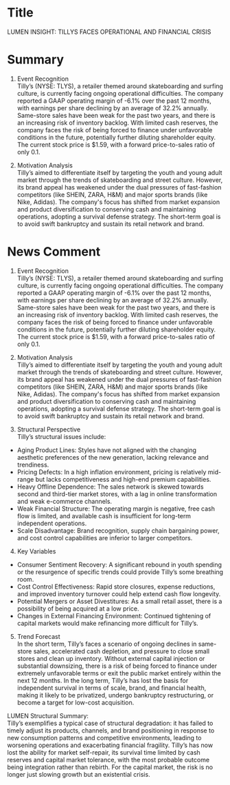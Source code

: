 # Title
LUMEN INSIGHT: TILLYS FACES OPERATIONAL AND FINANCIAL CRISIS

# Summary
1. Event Recognition  
Tilly’s (NYSE: TLYS), a retailer themed around skateboarding and surfing culture, is currently facing ongoing operational difficulties. The company reported a GAAP operating margin of -6.1% over the past 12 months, with earnings per share declining by an average of 32.2% annually. Same-store sales have been weak for the past two years, and there is an increasing risk of inventory backlog. With limited cash reserves, the company faces the risk of being forced to finance under unfavorable conditions in the future, potentially further diluting shareholder equity. The current stock price is $1.59, with a forward price-to-sales ratio of only 0.1.

2. Motivation Analysis  
Tilly’s aimed to differentiate itself by targeting the youth and young adult market through the trends of skateboarding and street culture. However, its brand appeal has weakened under the dual pressures of fast-fashion competitors (like SHEIN, ZARA, H&M) and major sports brands (like Nike, Adidas). The company's focus has shifted from market expansion and product diversification to conserving cash and maintaining operations, adopting a survival defense strategy. The short-term goal is to avoid swift bankruptcy and sustain its retail network and brand.

# News Comment
1. Event Recognition  
Tilly’s (NYSE: TLYS), a retailer themed around skateboarding and surfing culture, is currently facing ongoing operational difficulties. The company reported a GAAP operating margin of -6.1% over the past 12 months, with earnings per share declining by an average of 32.2% annually. Same-store sales have been weak for the past two years, and there is an increasing risk of inventory backlog. With limited cash reserves, the company faces the risk of being forced to finance under unfavorable conditions in the future, potentially further diluting shareholder equity. The current stock price is $1.59, with a forward price-to-sales ratio of only 0.1.

2. Motivation Analysis  
Tilly’s aimed to differentiate itself by targeting the youth and young adult market through the trends of skateboarding and street culture. However, its brand appeal has weakened under the dual pressures of fast-fashion competitors (like SHEIN, ZARA, H&M) and major sports brands (like Nike, Adidas). The company's focus has shifted from market expansion and product diversification to conserving cash and maintaining operations, adopting a survival defense strategy. The short-term goal is to avoid swift bankruptcy and sustain its retail network and brand.

3. Structural Perspective  
Tilly’s structural issues include:

- Aging Product Lines: Styles have not aligned with the changing aesthetic preferences of the new generation, lacking relevance and trendiness.
- Pricing Defects: In a high inflation environment, pricing is relatively mid-range but lacks competitiveness and high-end premium capabilities.
- Heavy Offline Dependence: The sales network is skewed towards second and third-tier market stores, with a lag in online transformation and weak e-commerce channels.
- Weak Financial Structure: The operating margin is negative, free cash flow is limited, and available cash is insufficient for long-term independent operations.
- Scale Disadvantage: Brand recognition, supply chain bargaining power, and cost control capabilities are inferior to larger competitors.

4. Key Variables  

- Consumer Sentiment Recovery: A significant rebound in youth spending or the resurgence of specific trends could provide Tilly’s some breathing room.
- Cost Control Effectiveness: Rapid store closures, expense reductions, and improved inventory turnover could help extend cash flow longevity.
- Potential Mergers or Asset Divestitures: As a small retail asset, there is a possibility of being acquired at a low price.
- Changes in External Financing Environment: Continued tightening of capital markets would make refinancing more difficult for Tilly’s.

5. Trend Forecast  
In the short term, Tilly’s faces a scenario of ongoing declines in same-store sales, accelerated cash depletion, and pressure to close small stores and clean up inventory. Without external capital injection or substantial downsizing, there is a risk of being forced to finance under extremely unfavorable terms or exit the public market entirely within the next 12 months. In the long term, Tilly’s has lost the basis for independent survival in terms of scale, brand, and financial health, making it likely to be privatized, undergo bankruptcy restructuring, or become a target for low-cost acquisition.

LUMEN Structural Summary:  
Tilly’s exemplifies a typical case of structural degradation: it has failed to timely adjust its products, channels, and brand positioning in response to new consumption patterns and competitive environments, leading to worsening operations and exacerbating financial fragility. Tilly’s has now lost the ability for market self-repair, its survival time limited by cash reserves and capital market tolerance, with the most probable outcome being integration rather than rebirth. For the capital market, the risk is no longer just slowing growth but an existential crisis.
